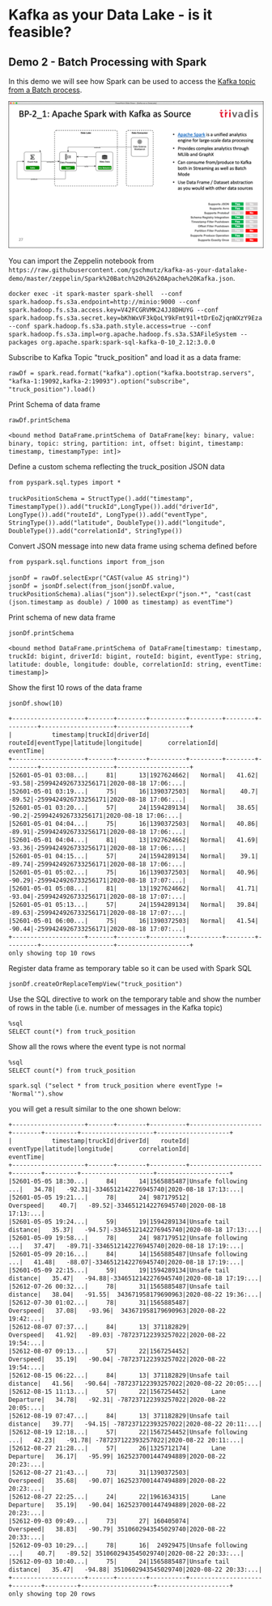 # Kafka as your Data Lake - is it feasible?

## Demo 2 - Batch Processing with Spark

In this demo we will see how Spark can be used to access the [Kafka topic from a Batch process](https://spark.apache.org/docs/latest/structured-streaming-kafka-integration.html).

![Alt Image Text](./images/demo-2-spark.png "Demo 2 - Spark")

You can import the Zeppelin notebook from `https://raw.githubusercontent.com/gschmutz/kafka-as-your-datalake-demo/master/zeppelin/Spark%20Batch%20%26%20Apache%20Kafka.json`.

```
docker exec -it spark-master spark-shell  --conf spark.hadoop.fs.s3a.endpoint=http://minio:9000 --conf spark.hadoop.fs.s3a.access.key=V42FCGRVMK24JJ8DHUYG --conf spark.hadoop.fs.s3a.secret.key=bKhWxVF3kQoLY9kFmt91l+tDrEoZjqnWXzY9Eza --conf spark.hadoop.fs.s3a.path.style.access=true --conf spark.hadoop.fs.s3a.impl=org.apache.hadoop.fs.s3a.S3AFileSystem --packages org.apache.spark:spark-sql-kafka-0-10_2.12:3.0.0
```


Subscribe to Kafka Topic "truck_position" and load it as a data frame:

```
rawDf = spark.read.format("kafka").option("kafka.bootstrap.servers", "kafka-1:19092,kafka-2:19093").option("subscribe", "truck_position").load()
```

Print Schema of data frame

```
rawDf.printSchema
```

```
<bound method DataFrame.printSchema of DataFrame[key: binary, value: binary, topic: string, partition: int, offset: bigint, timestamp: timestamp, timestampType: int]>
```

Define a custom schema reflecting the truck_position JSON data

```
from pyspark.sql.types import *

truckPositionSchema = StructType().add("timestamp", TimestampType()).add("truckId",LongType()).add("driverId", LongType()).add("routeId", LongType()).add("eventType", StringType()).add("latitude", DoubleType()).add("longitude", DoubleType()).add("correlationId", StringType()) 
```

Convert JSON message into new data frame using schema defined before

```
from pyspark.sql.functions import from_json

jsonDf = rawDf.selectExpr("CAST(value AS string)")
jsonDf = jsonDf.select(from_json(jsonDf.value, truckPositionSchema).alias("json")).selectExpr("json.*", "cast(cast (json.timestamp as double) / 1000 as timestamp) as eventTime")
```

Print schema of new data frame

```
jsonDf.printSchema
```

```
<bound method DataFrame.printSchema of DataFrame[timestamp: timestamp, truckId: bigint, driverId: bigint, routeId: bigint, eventType: string, latitude: double, longitude: double, correlationId: string, eventTime: timestamp]>
```

Show the first 10 rows of the data frame

```
jsonDf.show(10)
```

```
+--------------------+-------+--------+----------+---------+--------+---------+--------------------+--------------------+
|           timestamp|truckId|driverId|   routeId|eventType|latitude|longitude|       correlationId|           eventTime|
+--------------------+-------+--------+----------+---------+--------+---------+--------------------+--------------------+
|52601-05-01 03:08...|     81|      13|1927624662|   Normal|   41.62|   -93.58|-2599424926733256171|2020-08-18 17:06:...|
|52601-05-01 03:19...|     75|      16|1390372503|   Normal|    40.7|   -89.52|-2599424926733256171|2020-08-18 17:06:...|
|52601-05-01 03:20...|     57|      24|1594289134|   Normal|   38.65|    -90.2|-2599424926733256171|2020-08-18 17:06:...|
|52601-05-01 04:04...|     75|      16|1390372503|   Normal|   40.86|   -89.91|-2599424926733256171|2020-08-18 17:06:...|
|52601-05-01 04:04...|     81|      13|1927624662|   Normal|   41.69|   -93.36|-2599424926733256171|2020-08-18 17:06:...|
|52601-05-01 04:15...|     57|      24|1594289134|   Normal|    39.1|   -89.74|-2599424926733256171|2020-08-18 17:06:...|
|52601-05-01 05:02...|     75|      16|1390372503|   Normal|   40.96|   -90.29|-2599424926733256171|2020-08-18 17:07:...|
|52601-05-01 05:08...|     81|      13|1927624662|   Normal|   41.71|   -93.04|-2599424926733256171|2020-08-18 17:07:...|
|52601-05-01 05:13...|     57|      24|1594289134|   Normal|   39.84|   -89.63|-2599424926733256171|2020-08-18 17:07:...|
|52601-05-01 06:00...|     75|      16|1390372503|   Normal|   41.54|   -90.44|-2599424926733256171|2020-08-18 17:07:...|
+--------------------+-------+--------+----------+---------+--------+---------+--------------------+--------------------+
only showing top 10 rows
```

Register data frame as temporary table so it can be used with Spark SQL

```
jsonDf.createOrReplaceTempView("truck_position")
```

Use the SQL directive to work on the temporary table and show the number of rows in the table (i.e. number of messages in the Kafka topic)

```
%sql
SELECT count(*) from truck_position
```

Show all the rows where the event type is not normal

```
%sql
SELECT count(*) from truck_position
```

```
spark.sql ("select * from truck_position where eventType != 'Normal'").show
```

you will get a result similar to the one shown below:

```
+--------------------+-------+--------+----------+--------------------+--------+---------+--------------------+--------------------+
|           timestamp|truckId|driverId|   routeId|           eventType|latitude|longitude|       correlationId|           eventTime|
+--------------------+-------+--------+----------+--------------------+--------+---------+--------------------+--------------------+
|52601-05-05 18:30...|     84|      14|1565885487|Unsafe following ...|   34.78|   -92.31|-3346512142276945740|2020-08-18 17:13:...|
|52601-05-05 19:21...|     78|      24| 987179512|           Overspeed|    40.7|   -89.52|-3346512142276945740|2020-08-18 17:13:...|
|52601-05-05 19:24...|     59|      19|1594289134|Unsafe tail distance|   35.37|   -94.57|-3346512142276945740|2020-08-18 17:13:...|
|52601-05-09 19:58...|     78|      24| 987179512|Unsafe following ...|   37.47|   -89.71|-3346512142276945740|2020-08-18 17:19:...|
|52601-05-09 20:16...|     84|      14|1565885487|Unsafe following ...|   41.48|   -88.07|-3346512142276945740|2020-08-18 17:19:...|
|52601-05-09 22:15...|     59|      19|1594289134|Unsafe tail distance|   35.47|   -94.88|-3346512142276945740|2020-08-18 17:19:...|
|52612-07-26 00:32...|     78|      31|1565885487|Unsafe tail distance|   38.04|   -91.55|  343671958179690963|2020-08-22 19:36:...|
|52612-07-30 01:02...|     78|      31|1565885487|           Overspeed|   37.08|   -93.96|  343671958179690963|2020-08-22 19:42:...|
|52612-08-07 07:37...|     84|      13| 371182829|           Overspeed|   41.92|   -89.03| -787237122393257022|2020-08-22 19:54:...|
|52612-08-07 09:13...|     57|      22|1567254452|           Overspeed|   35.19|   -90.04| -787237122393257022|2020-08-22 19:54:...|
|52612-08-15 06:22...|     84|      13| 371182829|Unsafe tail distance|   41.56|   -90.64| -787237122393257022|2020-08-22 20:05:...|
|52612-08-15 11:13...|     57|      22|1567254452|      Lane Departure|   34.78|   -92.31| -787237122393257022|2020-08-22 20:05:...|
|52612-08-19 07:47...|     84|      13| 371182829|Unsafe tail distance|   39.77|   -94.15| -787237122393257022|2020-08-22 20:11:...|
|52612-08-19 12:18...|     57|      22|1567254452|Unsafe following ...|   42.23|   -91.78| -787237122393257022|2020-08-22 20:11:...|
|52612-08-27 21:28...|     57|      26|1325712174|      Lane Departure|   36.17|   -95.99| 1625237001447494889|2020-08-22 20:23:...|
|52612-08-27 21:43...|     73|      31|1390372503|           Overspeed|   35.68|   -90.07| 1625237001447494889|2020-08-22 20:23:...|
|52612-08-27 22:25...|     24|      22|1961634315|      Lane Departure|   35.19|   -90.04| 1625237001447494889|2020-08-22 20:23:...|
|52612-09-03 09:49...|     73|      27| 160405074|           Overspeed|   38.83|   -90.79| 3510602943545029740|2020-08-22 20:33:...|
|52612-09-03 10:29...|     78|      16|  24929475|Unsafe following ...|    40.7|   -89.52| 3510602943545029740|2020-08-22 20:33:...|
|52612-09-03 10:40...|     75|      24|1565885487|Unsafe tail distance|   35.47|   -94.88| 3510602943545029740|2020-08-22 20:33:...|
+--------------------+-------+--------+----------+--------------------+--------+---------+--------------------+--------------------+
only showing top 20 rows
```
